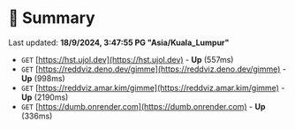 # 📖 Summary
Last updated: **18/9/2024, 3:47:55 PG "Asia/Kuala_Lumpur"**

- `GET` [https://hst.ujol.dev](https://hst.ujol.dev) - **Up** (557ms)
- `GET` [https://reddviz.deno.dev/gimme](https://reddviz.deno.dev/gimme) - **Up** (998ms)
- `GET` [https://reddviz.amar.kim/gimme](https://reddviz.amar.kim/gimme) - **Up** (2190ms)
- `GET` [https://dumb.onrender.com](https://dumb.onrender.com) - **Up** (336ms)
